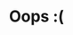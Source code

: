 ---
layout: redirect
title: Oops :(
heading: Looks like an error occured.
desc: I will have a look, in the mean time please try again.
button:
    label: back to home
    link: /
---